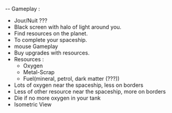 
--
Gameplay :
  - Jour/Nuit ???
  - Black screen with halo of light around you.
  - Find resources on the planet.
  - To complete your spaceship.
  - mouse Gameplay
  - Buy upgrades with resources.
  - Resources :
    - Oxygen
    - Metal-Scrap
    - Fuel(mineral, petrol, dark matter (???))
  - Lots of oxygen near the spaceship, less on borders
  - Less of other resource near the spaceship, more on borders
  - Die if no more oxygen in your tank
  - Isometric View
  
